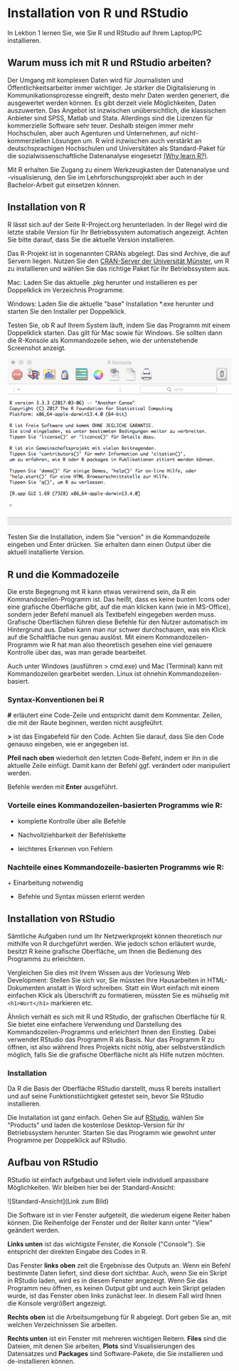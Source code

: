 # Installation von R und RStudio
In Lektion 1 lernen Sie, wie Sie R und RStudio auf Ihrem Laptop/PC installieren.
## Warum muss ich mit R und RStudio arbeiten?
Der Umgang mit komplexen Daten wird für Journalisten und Öffentlichkeitsarbeiter immer wichtiger. Je stärker die Digitalisierung in Kommunikationsprozesse eingreift, desto mehr Daten werden generiert, die ausgewertet werden können.
Es gibt derzeit viele Möglichkeiten, Daten auszuwerten. Das Angebot ist inzwischen unübersichtlich, die klassischen Anbieter sind SPSS, Matlab und Stata. Allerdings sind die Lizenzen für kommerzielle Software sehr teuer. Deshalb steigen immer mehr Hochschulen, aber auch Agenturen und Unternehmen, auf nicht-kommerziellen Lösungen um. R wird inzwischen auch verstärkt an deutschsprachigen Hochschulen und Universitäten als Standard-Paket für die sozialwissenschaftliche Datenanalyse eingesetzt [(Why learn R?)](http://www.northeastern.edu/levelblog/2016/05/17/why-learn-r/).

Mit R erhalten Sie Zugang zu einem Werkzeugkasten der Datenanalyse und -visualisierung, den Sie im Lehrforschungsprojekt aber auch in der Bachelor-Arbeit gut einsetzen können.

## Installation von R
R lässt sich auf der Seite R-Project.org herunterladen. In der Regel wird die letzte stabile Version für Ihr Betriebssystem automatisch angezeigt. Achten Sie bitte darauf, dass Sie die aktuelle Version installieren.

Das R-Projekt ist in sogenannten CRANs abgelegt. Das sind Archive, die auf Servern liegen. Nutzen Sie den [CRAN-Server der Universität Münster](https://cran.uni-muenster.de/), um R zu installieren und wählen Sie das richtige Paket für Ihr Betriebssystem aus.

Mac: Laden Sie das aktuelle .pkg herunter und installieren es per Doppelklick im Verzeichnis Programme.

Windows: Laden Sie die aktuelle "base" Installation *.exe herunter und starten Sie den Installer per Doppelklick.

Testen Sie, ob R auf Ihrem System läuft, indem Sie das Programm mit einem Doppelklick starten. Das gilt für Mac sowie für Windows. Sie sollten dann die R-Konsole als Kommandozeile sehen, wie der untenstehende Screenshot anzeigt.

![R Konsole](/00_images/RKonsole.png)

Testen Sie die Installation, indem Sie "version" in die Kommandozeile eingeben und Enter drücken. Sie erhalten dann einen Output über die aktuell installierte Version.

## R und die Kommadozeile
Die erste Begegnung mit R kann etwas verwirrend sein, da R ein Kommandozeilen-Programm ist. Das heißt, dass es keine bunten Icons oder eine grafische Oberfläche gibt, auf die man klicken kann (wie in MS-Office), sondern jeder Befehl manuell als Textbefehl eingegeben werden muss. Grafische Oberflächen führen diese Befehle für den Nutzer automatisch im Hintergrund aus. Dabei kann man nur schwer durchschauen, was ein Klick auf die Schaltfläche nun genau auslöst. Mit einem Kommandozeilen-Programm wie R hat man also theoretisch gesehen eine viel genauere Kontrolle über das, was man gerade bearbeitet.

Auch unter Windows (ausführen > cmd.exe) und Mac (Terminal) kann mit Kommandozeilen gearbeitet werden. Linux ist ohnehin Kommandozeilen-basiert.

### Syntax-Konventionen bei R
**#** erläutert eine Code-Zeile und entspricht damit dem Kommentar. Zeilen, die mit der Raute beginnen, werden nicht ausgfeührt.

**>** ist das Eingabefeld für den Code. Achten Sie darauf, dass Sie den Code genauso eingeben, wie er angegeben ist.

**Pfeil nach oben** wiederholt den letzten Code-Befehl, indem er ihn in die aktuelle Zeile einfügt. Damit kann der Befehl ggf. verändert oder manipuliert werden.

Befehle werden mit **Enter** ausgeführt.

### Vorteile eines Kommandozeilen-basierten Programms wie R:
+ komplette Kontrolle über alle Befehle

+ Nachvollziehbarkeit der Befehlskette

+ leichteres Erkennen von Fehlern
### Nachteile eines Kommandozeile-basierten Programms wie R:
+ Einarbeitung notwendig

+ Befehle und Syntax müssen erlernt werden

## Installation von RStudio
Sämtliche Aufgaben rund um Ihr Netzwerkprojekt können theoretisch nur mithilfe von R durchgeführt werden. Wie jedoch schon erläutert wurde, besitzt R keine grafische Oberfläche, um Ihnen die Bedienung des Programms zu erleichtern.

Vergleichen Sie dies mit Ihrem Wissen aus der Vorlesung Web Development: Stellen Sie sich vor, Sie müssten Ihre Hausarbeiten in HTML-Dokumenten anstatt in Word schreiben. Statt ein Wort einfach mit einem einfachen Klick als Überschrift zu formatieren, müssten Sie es mühselig mit `<h1>Wort</h1>` markieren etc.

Ähnlich verhält es sich mit R und RStudio, der grafischen Oberfläche für R. Sie bietet eine einfachere Verwendung und Darstellung des Kommandozeilen-Programms und erleichtert Ihnen den Einstieg. Dabei verwendet RStudio das Programm R als Basis. Nur das Programm R zu öffnen, ist also während Ihres Projekts nicht nötig, aber selbstverständlich möglich, falls Sie die grafische Oberfläche nicht als Hilfe nutzen möchten.

### Installation
Da R die Basis der Oberfläche RStudio darstellt, muss R bereits installiert und auf seine Funktionstüchtigkeit getestet sein, bevor Sie RStudio installieren.

Die Installation ist ganz einfach. Gehen Sie auf [RStudio](https://www.rstudio.com/), wählen Sie "Products" und laden die kostenlose Desktop-Version für Ihr Betriebssystem herunter. Starten Sie das Programm wie gewohnt unter Programme per Doppelklick auf RStudio.

## Aufbau von RStudio
RStudio ist einfach aufgebaut und liefert viele individuell anpassbare Möglichkeiten. Wir bleiben hier bei der Standard-Ansicht:

![Standard-Ansicht](Link zum Bild)

Die Software ist in vier Fenster aufgeteilt, die wiederum eigene Reiter haben können. Die Reihenfolge der Fenster und der Reiter kann unter "View" geändert werden.

**Links unten** ist das wichtigste Fenster, die Konsole ("Console"). Sie entspricht der direkten Eingabe des Codes in R.

Das Fenster **links oben** zeit die Ergebnisse des Outputs an. Wenn ein Befehl bestimmte Daten liefert, sind diese dort sichtbar. Auch, wenn Sie ein Skript in RStudio laden, wird es in diesem Fenster angezeigt. Wenn Sie das Programm neu öffnen, es keinen Output gibt und auch kein Skript geladen wurde, ist das Fenster oben links zunächst leer. In diesem Fall wird Ihnen die Konsole vergrößert angezeigt.

**Rechts oben** ist die Arbeitsumgebung für R abgelegt. Dort geben Sie an, mit welchen Verzeichnissen Sie arbeiten.

**Rechts unten** ist ein Fenster mit mehreren wichtigen Reitern. **Files** sind die Dateien, mit denen Sie arbeiten, **Plots** sind Visualisierungen des Datensatzes und **Packages** sind Software-Pakete, die Sie installieren und de-installieren können.
